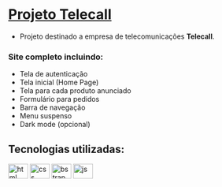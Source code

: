 # <a href="https://telecall.com.br/" target="_blank">Projeto Telecall</a>

- Projeto destinado a empresa de telecomunicações **Telecall**.

### Site completo incluindo:

- Tela de autenticação
- Tela inicial (Home Page)
- Tela para cada produto anunciado
- Formulário para pedidos
- Barra de navegação
- Menu suspenso
- Dark mode (opcional)

## Tecnologias utilizadas:
<div style="display: inline_block">
  <img align="center" alt="html" height="30" width="40" src="https://cdn.jsdelivr.net/gh/devicons/devicon/icons/html5/html5-original.svg">
  <img align="center" alt="css" height="30" width="40" src="https://cdn.jsdelivr.net/gh/devicons/devicon/icons/css3/css3-original.svg">
  <img align="center" alt="bstrap" height="30" width="40" src="https://cdn.jsdelivr.net/gh/devicons/devicon/icons/bootstrap/bootstrap-original.svg">
  <img align="center" alt="js" height="30" width="40" src="https://cdn.jsdelivr.net/gh/devicons/devicon/icons/javascript/javascript-original.svg">
</div>

          
